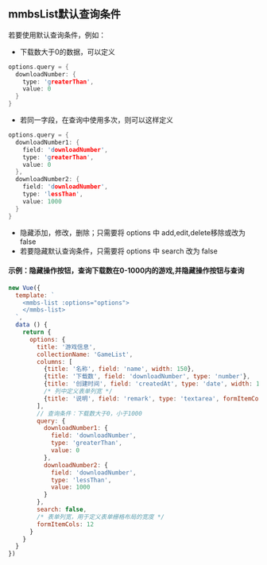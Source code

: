 ## mmbsList默认查询条件

若要使用默认查询条件，例如：

* 下载数大于0的数据，可以定义
```c
options.query = {
  downloadNumber: {
    type: 'greaterThan',
    value: 0
  }
}
```
* 若同一字段，在查询中使用多次，则可以这样定义
```c
options.query = {
  downloadNumber1: {
    field: 'downloadNumber',
    type: 'greaterThan',
    value: 0
  },
  downloadNumber2: {
    field: 'downloadNumber',
    type: 'lessThan',
    value: 1000
  }
}
```
* 隐藏添加，修改，删除；只需要将 options 中 add,edit,delete移除或改为false
* 若要隐藏默认查询条件，只需要将 options 中 search 改为 false

#### 示例：隐藏操作按钮，查询下载数在0-1000内的游戏,并隐藏操作按钮与查询

```js
new Vue({
  template: `
    <mmbs-list :options="options">
    </mmbs-list>
  `,
  data () {
    return {
      options: {
        title: '游戏信息',
        collectionName: 'GameList',
        columns: [
          {title: '名称', field: 'name', width: 150},
          {title: '下载数', field: 'downloadNumber', type: 'number'},
          {title: '创建时间', field: 'createdAt', type: 'date', width: 150, edit: false, formatter(row, column, value) {return value.toLocaleDateString()}},
          /* 列中定义表单列宽 */
          {title: '说明', field: 'remark', type: 'textarea', formItemCols: 18}
        ],
        // 查询条件：下载数大于0，小于1000
        query: {
          downloadNumber1: {
            field: 'downloadNumber',
            type: 'greaterThan',
            value: 0
          },
          downloadNumber2: {
            field: 'downloadNumber',
            type: 'lessThan',
            value: 1000
          }
        },
        search: false,
        /* 表单列宽，用于定义表单栅格布局的宽度 */
        formItemCols: 12
      }
    }
  }
})

```